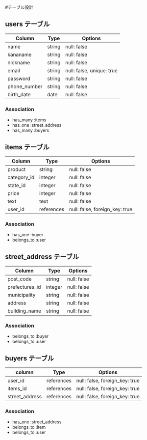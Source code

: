 #テーブル設計

## users テーブル

| Column       | Type   | Options                   |
| ------------ | ------ | ------------------------- |
| name         | string | null: false               |
| kananame     | string | null: false               |
| nickname     | string | null: false               |
| email        | string | null: false, unique: true |
| password     | string | null: false               |
| phone_number | string | null: false               |
| birth_date   | date   | null: false               |



### Association

- has_many :items
- has_one  :street_address
- has_many :buyers

## items テーブル

| Column      | Type      | Options                        |
| ----------- | --------- | -------------------------------|
| product     | string    | null: false                    |
| category_id | integer   | null: false                    |
| state_id    | integer   | null: false                    |
| price       | integer   | null: false                    |
| text        | text      | null: false                    |
| user_id     | references| null: false, foreign_key: true |



### Association

- has_one    :buyer
- belongs_to :user



## street_address テーブル

| Column         | Type    | Options     |
| -------------- | ------- | ----------- |
| post_code      | string  | null: false |
| prefectures_id | integer | null: false |
| municipality   | string  | null: false |
| address        | string  | null: false |
| building_name  | string  | null: false |




### Association

- belongs_to :buyer
- belongs_to :user



## buyers テーブル

| column         | Type       | Options                        |
| -------------- | ---------- | ------------------------------ |
| user_id        | references | null: false, foreign_key: true |
| items_id       | references | null: false, foreign_key: true |
| street_address | references | null: false, foreign_key: true |



### Association

- has_one    :street_address
- belongs_to :item
- belongs_to :user